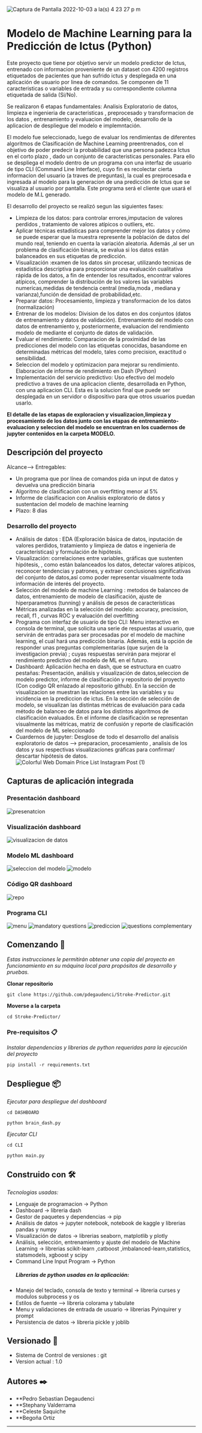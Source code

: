 ![Captura de Pantalla 2022-10-03 a la(s) 4 23 27 p  m](https://user-images.githubusercontent.com/110174766/193601574-bf38296f-64e3-4099-8e3f-9d4635d9cb93.png)
# Modelo de Machine Learning para la Predicción de Ictus (Python)

Este proyecto que tiene por objetivo servir un modelo predictor  de Ictus, entrenado con informacion proveniente de un dataset con 4200 registros etiquetados de pacientes que han sufrido ictus y desplegada en una aplicación de usuario por linea de comandos. Se componen de 11 caracteristicas o variables de entrada y su correspondiente columna etiquetada de salida (Si/No).

Se realizaron 6 etapas fundamentales: Analisis Exploratorio de datos, limpieza e ingenieria de caracteristicas , preprocesado y transformacion de los datos , entrenamiento y evaluacion del modelo, desarrollo de la aplicacion de despliegue del modelo e implemntación.

El modelo fue seleccionado, luego de evaluar los rendimientas de diferentes algoritmos de Clasificación de Machine Learning preentrenados, con el objetivo de poder predecir la probabilidad que una persona padezca Ictus en el corto plazo , dado un conjunto de caracteristicas personales.
Para ello se despliega el modelo dentro de un programa con una interfaz de usuario de tipo CLI (Command Line Interface),  cuyo fin es recolectar cierta informacion del usuario (a traves de preguntas), la cual es preprocesada e ingresada al modelo para la generacion de una predicción de Ictus que se visualiza al usuario por pantalla.
Este programa será el cliente que usará el modelo de M.L generado. 

El desarrollo del proyecto se realizó segun las siguientes fases:
* Limpieza de los datos: para controlar errores,imputacion de valores perdidos , tratamiento de valores atípicos o outliers, etc.
* Aplicar técnicas estadísticas para comprender mejor los datos y cómo se puede esperar que la muestra represente la población de datos del mundo real, teniendo en cuenta la variación aleatoria. Además ,al ser un problema de clasificación binaria, se evalua si los datos están balanceados en sus etiquetas de predicción.
* Visualización :examen de los datos sin procesar,  utilizando tecnicas de estadistica descriptiva para proporcionar una evaluación cualitativa rápida de los datos, a fin de entender los resultados, encontrar valores atípicos, comprender la distribución de los valores las variables numericas,medidas de tendencia central (media,moda , mediana y varianza),función de densidad de probabilidad,etc.
* Preparar datos: Procesamiento, limpieza y transformacion de los datos (normalización)
* Entrenar de los modelos: Division de los datos en dos conjuntos (datos de entrenamiento y datos de validación). Entrenamiento del modelo con datos de entrenamiento y, posteriormente, evaluacion del rendimiento modelo de  mediante el conjunto de datos de validación. 
* Evaluar el rendimiento: Comparacion de la proximidad de las predicciones del modelo con las etiquetas conocidas, basandome en determinadas métricas del modelo, tales como precision, exactitud o sensibilidad.
* Seleccion del modelo y optimizacion para mejorar su rendimiento. Elaboracion de informe de rendimiento en Dash (Python)
* Implementación del servicio predictivo: Uso efectivo del modelo predictivo a traves de una aplicacion cliente, desarrollada en Python, con una aplicacion CLI. Esta es la solucion final que puede ser desplegada  en un servidor o dispositivo para que otros usuarios puedan usarlo.

<b>El detalle de las etapas de exploracion y visualizacion,limpieza y procesamiento de los datos junto con las etapas de entrenamiento-evaluacion y seleccion del modelo se encuentran en los cuadernos de jupyter contenidos en la carpeta MODELO. </b> 


## Descripción del proyecto 
Alcance--> Entregables:  
* Un programa que por línea de comandos pida un input de datos y devuelva una predicción binaria 
* Algoritmo de clasificacion con un overfitting menor al 5%
* Informe de clasificacion con Analisis exploratorio de datos y sustentacion del modelo de machine learning
* Plazo: 8 dias
### Desarrollo del proyecto 
* Análisis de datos : EDA (Exploración básica de datos, inputación de valores perdidos, tratamiento y limpieza de datos e ingenieria de características) y formulación de hipótesis.
* Visualización: correlaciones entre variables, gráficas que sustenten hipótesis, , como están balanceados los datos, detectar valores atípicos, reconocer tendencias y patrones, y extraer conclusiones significativas del conjunto de datos,así como poder representar visualmente toda información de interés del proyecto.
* Selección del modelo de machine Learning : metodos de balanceo de datos, entrenamiento de modelo de clasificación, ajuste de hiperparametros (tunning) y análisis de pesos de características
* Métricas analizadas en la selección del modelo: accuracy, precission, recall, f1 , curvas ROC y evaluación del overfitting
* Programa con interfaz de usuario de tipo CLI: Menu interactivo en consola de terminal, que solicita una serie de respuestas al usuario, que servirán de entradas para ser procesadas por el modelo de machine learning, el cual hará una predicción binaria. Además, está la opción de responder unas preguntas complementarias (que surjen de la investigacion previa) ; cuyas respuestas servirán para mejorar el rendimiento predictivo del modelo de ML en el futuro.
* Dashboard: Aplicación hecha en dash, que se estructura en cuatro pestañas: Presentación, análisis y visualización de datos,seleccion de modelo predictor, informe de clasificación y repositorio del proyecto (Con codigo QR enlazado al repositorio github). En la sección de visualizacion se muestran las relaciones entre las variables y su incidencia en la prediccion de ictus. En la sección de selección de modelo, se visualizan 
las distintas métricas de evaluación para cada método de balanceo de datos para los distintos algoritmos de clasificación evaluados. En el informe de clasificación se representan visualmente las métricas, matriz de confusión y reporte de clasificación del modelo de ML seleccionado
* Cuardernos de jupyter: Desglose de todo el desarrollo del analisis exploratorio de datos --> preparacion, procesamiento , analisis de los datos y sus respectivas visualizaciones gráficas para confirmar/ descartar hipótesis de datos.
![Colorful Web Domain Price List Instagram Post (1)](https://user-images.githubusercontent.com/110173993/193646445-89ec56bb-ae7b-434f-a617-7fe5af4818fb.png)

## Capturas de aplicación integrada

### Presentación dashboard
![presenatcion](https://user-images.githubusercontent.com/73450522/193939242-01d33370-6a01-453f-bcd6-7c0a6db037b7.jpg)

### Visualización dashboard
![visualizacion de datos](https://user-images.githubusercontent.com/73450522/193939276-42370e16-c337-435c-863b-e78acc4da329.jpg)

### Modelo ML dashboard
![seleccion del modelo](https://user-images.githubusercontent.com/73450522/193939310-64d06dd4-60a0-4015-9a66-6746f43e877f.jpg)
![modelo](https://user-images.githubusercontent.com/73450522/193939316-793d4f03-8539-49a0-99a5-3c4491961d10.jpg)

### Código QR dashboard
![repo](https://user-images.githubusercontent.com/73450522/193939332-bc6e538e-7cfe-493b-b3bc-a0d663d942dc.jpg)

### Programa CLI
![menu](https://user-images.githubusercontent.com/73450522/193939351-112acd46-6a4a-45d3-b53a-df30108784d9.jpg)
![mandatory questions](https://user-images.githubusercontent.com/73450522/193939370-5ad6bd01-6a75-4c1c-9bf9-889cdda125cd.jpg)
![prediccion](https://user-images.githubusercontent.com/73450522/193939388-0bcaeaf1-a3f2-4ca6-9015-2bb13492826b.jpg)
![questions complementary](https://user-images.githubusercontent.com/73450522/193939402-2cd9cd85-a00d-4da1-bfae-5e848397da85.jpg)

## Comenzando 🚀

_Estas instrucciones le permitirán obtener una copia del proyecto en funcionamiento en su máquina local para propósitos de desarrollo y pruebas._

 **Clonar repositorio** 
```
git clone https://github.com/pdegaudenci/Stroke-Predictor.git
```
**Moverse a la carpeta**
```
cd Stroke-Predictor/
```
### Pre-requisitos 📋

_Instalar dependencias y librerias de python requeridas para la ejecución del proyecto_

```
pip install -r requirements.txt
```

## Despliegue 📦

_Ejecutar para despliegue del  dashboard_
```
cd DASHBOARD
```
```
python brain_dash.py
```
_Ejecutar CLI_
```
cd CLI
```
```
python main.py
```
## Construido con 🛠️

_Tecnologias usadas:_
* Lenguaje de programacion -> Python
* Dashboard -> libreria dash
* Gestor de paquetes y dependencias -> pip 
* Análisis de datos -> jupyter notebook, notebook de kaggle y librerias pandas y numpy
* Visualización de datos -> librerias seaborn, matplotlib y plotly
* Análisis, selección, entrenamiento y ajuste del modelo de Machine Learning -> librerias scikit-learn ,catboost ,imbalanced-learn,statistics, statsmodels, xgboost y scipy
* Command Line Input Program -> Python
<ul><h5>Librerias de python usadas en la aplicación:</h5>
  <li>Manejo del teclado, consola de texto y terminal -> libreria curses y modulos subprocess y os </li>
  <li> Estilos de fuente --> libreria colorama y tabulate</li>
  <li>Menu y validaciones de entrada de usuario -> librerias Pyinquirer y prompt</li>
  <li>Persistencia de datos -> libreria pickle y joblib</li>
  </ul>




## Versionado 📌

* Sistema de Control de versiones : git
* Version actual : 1.0

## Autores ✒️


* **Pedro Sebastian Degaudenci
* **Stephany Valderrama
* **Celeste Saquiche
* **Begoña Ortiz


---

